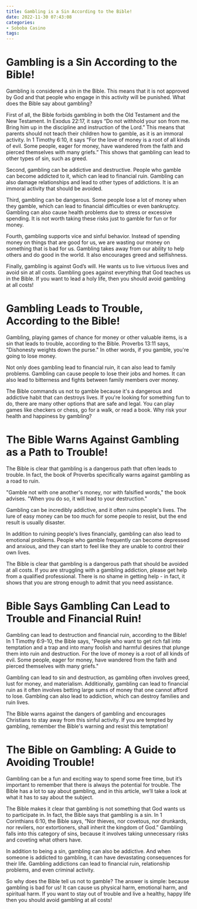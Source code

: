 ```yaml
---
title: Gambling is a Sin According to the Bible!
date: 2022-11-30 07:43:08
categories:
- Soboba Casino
tags:
---
```



#  Gambling is a Sin According to the Bible!

Gambling is considered a sin in the Bible. This means that it is not approved by God and that people who engage in this activity will be punished. What does the Bible say about gambling?

First of all, the Bible forbids gambling in both the Old Testament and the New Testament. In Exodus 22:17, it says “Do not withhold your son from me. Bring him up in the discipline and instruction of the Lord.” This means that parents should not teach their children how to gamble, as it is an immoral activity. In 1 Timothy 6:10, it says “For the love of money is a root of all kinds of evil. Some people, eager for money, have wandered from the faith and pierced themselves with many griefs.” This shows that gambling can lead to other types of sin, such as greed.

Second, gambling can be addictive and destructive. People who gamble can become addicted to it, which can lead to financial ruin. Gambling can also damage relationships and lead to other types of addictions. It is an immoral activity that should be avoided.

Third, gambling can be dangerous. Some people lose a lot of money when they gamble, which can lead to financial difficulties or even bankruptcy. Gambling can also cause health problems due to stress or excessive spending. It is not worth taking these risks just to gamble for fun or for money.

Fourth, gambling supports vice and sinful behavior. Instead of spending money on things that are good for us, we are wasting our money on something that is bad for us. Gambling takes away from our ability to help others and do good in the world. It also encourages greed and selfishness.

Finally, gambling is against God’s will. He wants us to live virtuous lives and avoid sin at all costs. Gambling goes against everything that God teaches us in the Bible. If you want to lead a holy life, then you should avoid gambling at all costs!

#  Gambling Leads to Trouble, According to the Bible!

Gambling, playing games of chance for money or other valuable items, is a sin that leads to trouble, according to the Bible. Proverbs 13:11 says, "Dishonesty weights down the purse." In other words, if you gamble, you're going to lose money.

Not only does gambling lead to financial ruin, it can also lead to family problems. Gambling can cause people to lose their jobs and homes. It can also lead to bitterness and fights between family members over money.

The Bible commands us not to gamble because it's a dangerous and addictive habit that can destroys lives. If you're looking for something fun to do, there are many other options that are safe and legal. You can play games like checkers or chess, go for a walk, or read a book. Why risk your health and happiness by gambling?

#  The Bible Warns Against Gambling as a Path to Trouble!

The Bible is clear that gambling is a dangerous path that often leads to trouble. In fact, the book of Proverbs specifically warns against gambling as a road to ruin.

"Gamble not with one another's money, nor with falsified words," the book advises. "When you do so, it will lead to your destruction."

Gambling can be incredibly addictive, and it often ruins people's lives. The lure of easy money can be too much for some people to resist, but the end result is usually disaster.

In addition to ruining people's lives financially, gambling can also lead to emotional problems. People who gamble frequently can become depressed and anxious, and they can start to feel like they are unable to control their own lives.

The Bible is clear that gambling is a dangerous path that should be avoided at all costs. If you are struggling with a gambling addiction, please get help from a qualified professional. There is no shame in getting help - in fact, it shows that you are strong enough to admit that you need assistance.

#  Bible Says Gambling Can Lead to Trouble and Financial Ruin!

Gambling can lead to destruction and financial ruin, according to the Bible! In 1 Timothy 6:9-10, the Bible says, "People who want to get rich fall into temptation and a trap and into many foolish and harmful desires that plunge them into ruin and destruction. For the love of money is a root of all kinds of evil. Some people, eager for money, have wandered from the faith and pierced themselves with many griefs."

Gambling can lead to sin and destruction, as gambling often involves greed, lust for money, and materialism. Additionally, gambling can lead to financial ruin as it often involves betting large sums of money that one cannot afford to lose. Gambling can also lead to addiction, which can destroy families and ruin lives.

The Bible warns against the dangers of gambling and encourages Christians to stay away from this sinful activity. If you are tempted by gambling, remember the Bible's warning and resist this temptation!

#  The Bible on Gambling: A Guide to Avoiding Trouble!

Gambling can be a fun and exciting way to spend some free time, but it’s important to remember that there is always the potential for trouble. The Bible has a lot to say about gambling, and in this article, we’ll take a look at what it has to say about the subject.

The Bible makes it clear that gambling is not something that God wants us to participate in. In fact, the Bible says that gambling is a sin. In 1 Corinthians 6:10, the Bible says, “Nor thieves, nor covetous, nor drunkards, nor revilers, nor extortioners, shall inherit the kingdom of God.” Gambling falls into this category of sins, because it involves taking unnecessary risks and coveting what others have.

In addition to being a sin, gambling can also be addictive. And when someone is addicted to gambling, it can have devastating consequences for their life. Gambling addictions can lead to financial ruin, relationship problems, and even criminal activity.

So why does the Bible tell us not to gamble? The answer is simple: because gambling is bad for us! It can cause us physical harm, emotional harm, and spiritual harm. If you want to stay out of trouble and live a healthy, happy life then you should avoid gambling at all costs!
